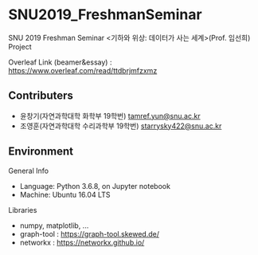# SNU2019_FreshmanSeminar
SNU 2019 Freshman Seminar <기하와 위상: 데이터가 사는 세계>(Prof. 임선희) Project

Overleaf Link (beamer&essay) : https://www.overleaf.com/read/ttdbrjmfzxmz

## Contributers
* 윤창기(자연과학대학 화학부 19학번) tamref.yun@snu.ac.kr
* 조영훈(자연과학대학 수리과학부 19학번) starrysky422@snu.ac.kr

## Environment
General Info
* Language: Python 3.6.8, on Jupyter notebook
* Machine: Ubuntu 16.04 LTS

Libraries
* numpy, matplotlib, ...
* graph-tool : https://graph-tool.skewed.de/
* networkx : https://networkx.github.io/
